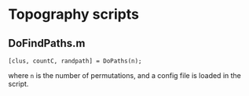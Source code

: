 # Topography scripts

## DoFindPaths.m ##

`[clus, countC, randpath] = DoPaths(n);`

where `n` is the number of permutations,
and a config file is loaded in the script.

## 



